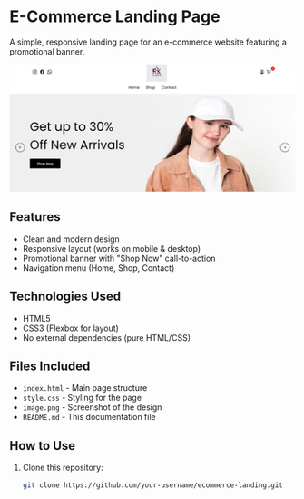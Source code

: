 # E-Commerce Landing Page

A simple, responsive landing page for an e-commerce website featuring a promotional banner.

![Preview](readme.png)

## **Features**
- Clean and modern design
- Responsive layout (works on mobile & desktop)
- Promotional banner with "Shop Now" call-to-action
- Navigation menu (Home, Shop, Contact)

## **Technologies Used**
- HTML5
- CSS3 (Flexbox for layout)
- No external dependencies (pure HTML/CSS)

## **Files Included**
- `index.html` - Main page structure
- `style.css` - Styling for the page
- `image.png` - Screenshot of the design
- `README.md` - This documentation file

## **How to Use**
1. Clone this repository:
   ```bash
   git clone https://github.com/your-username/ecommerce-landing.git
